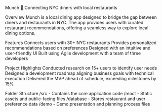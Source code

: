 Munch
📍 Connecting NYC diners with local restaurants

Overview
Munch is a local dining app designed to bridge the gap between diners and restaurants in NYC. The app provides users with curated restaurant recommendations, offering a seamless way to explore local dining options.

Features
Connects users with 30+ NYC restaurants
Provides personalized recommendations based on preferences
Designed with an intuitive and user-friendly UI
Built using Agile development with a team of three developers

Project Highlights
Conducted research on 15+ users to identify user needs
Designed a development roadmap aligning business goals with technical execution
Delivered the MVP ahead of schedule, exceeding milestones by 15%

Folder Structure
/src - Contains the core application code
/react - Static assets and public-facing files
/database - Stores restaurant and user preference data
/demo - Demo presentation and planning process files
